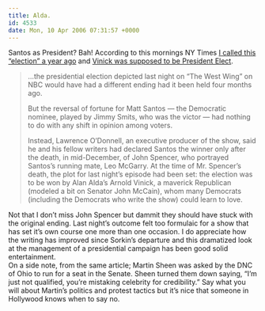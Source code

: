 ```yaml
---
title: Alda.
id: 4533
date: Mon, 10 Apr 2006 07:31:57 +0000
---
```


Santos as President? Bah! According to this mornings NY Times [I called this “election” a year ago](https://www.airbagindustries.com/archives/007319.php) and [Vinick was supposed to be President Elect](http://www.nytimes.com/2006/04/10/arts/television/10wing.html).

> …the presidential election depicted last night on “The West Wing” on NBC would have had a different ending had it been held four months ago.  
>
> But the reversal of fortune for Matt Santos — the Democratic nominee, played by Jimmy Smits, who was the victor — had nothing to do with any shift in opinion among voters.  
> 
> Instead, Lawrence O’Donnell, an executive producer of the show, said he and his fellow writers had declared Santos the winner only after the death, in mid-December, of John Spencer, who portrayed Santos’s running mate, Leo McGarry. At the time of Mr. Spencer’s death, the plot for last night’s episode had been set: the election was to be won by Alan Alda’s Arnold Vinick, a maverick Republican (modeled a bit on Senator John McCain), whom many Democrats (including the Democrats who write the show) could learn to love.

Not that I don’t miss John Spencer but dammit they should have stuck with the original ending. Last night’s outcome felt too formulaic for a show that has set it’s own course one more than one occasion. I do appreciate how the writing has improved since Sorkin’s departure and this dramatized look at the management of a presidential campaign has been good solid entertainment.  
On a side note, from the same article; Martin Sheen was asked by the DNC of Ohio to run for a seat in the Senate. Sheen turned them down saying, “I’m just not qualified, you’re mistaking celebrity for credibility.” Say what you will about Martin’s politics and protest tactics but it’s nice that someone in Hollywood knows when to say no.